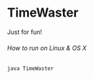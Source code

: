 TimeWaster
==========
Just for fun!

###### How to run on Linux & OS X
```wget https://github.com/Koenkk/TimeWaster/blob/master/TimeWaster.class
java TimeWaster
```
